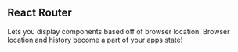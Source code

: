 ## React Router

Lets you display components based off of browser location. Browser location and history become a part of your apps state!

